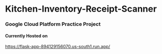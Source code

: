# Kitchen-Inventory-Receipt-Scanner

### Google Cloud Platform Practice Project

#### Currently Hosted on

<https://flask-app-894129156070.us-south1.run.app/>
